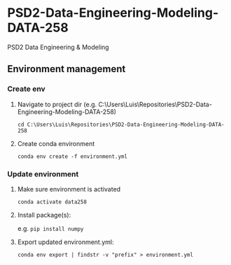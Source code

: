 # PSD2-Data-Engineering-Modeling-DATA-258
PSD2 Data Engineering &amp; Modeling


## Environment management

### Create env

1. Navigate to project dir (e.g. C:\Users\Luis\Repositories\PSD2-Data-Engineering-Modeling-DATA-258)

    ```cd C:\Users\Luis\Repositories\PSD2-Data-Engineering-Modeling-DATA-258```

1. Create conda environment

    ```conda env create -f environment.yml```

### Update environment
1. Make sure environment is activated

    ```conda activate data258```

1. Install package(s):

    e.g. ```pip install numpy```

1. Export updated environment.yml:

    ```conda env export | findstr -v "prefix" > environment.yml```

